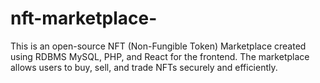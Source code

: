 # nft-marketplace-
This is an open-source NFT (Non-Fungible Token) Marketplace created using RDBMS MySQL, PHP, and React for the frontend. The marketplace allows users to buy, sell, and trade NFTs securely and efficiently.
